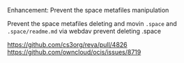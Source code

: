 Enhancement: Prevent the space metafiles manipulation

Prevent the space metafiles deleting and movin `.space` and `.space/readme.md`  via webdav prevent deleting .space

https://github.com/cs3org/reva/pull/4826
https://github.com/owncloud/ocis/issues/8719
